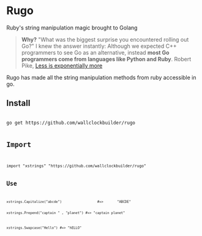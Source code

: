 Rugo
====
Ruby's string manipulation magic brought to Golang

> **Why?**
>  "What was the biggest surprise you encountered rolling out Go?" I knew the answer instantly: Although we expected C++ programmers to see Go as an alternative, instead **most Go programmers come from languages like Python and Ruby**. 
 Robert Pike, [Less is exponentially more](http://commandcenter.blogspot.com/2012/06/less-is-exponentially-more.html)


Rugo has made all the string manipulation methods from ruby accessible in go.


Install
---------
<code>
go get https://github.com/wallclockbuilder/rugo


Import
----------
<code>
import "xstrings" "https://github.com/wallclockbuilder/rugo"


Use
-----
<code>
xstrings.Capitalize("abcde") 		  	      #=> 		"ABCDE"

xstrings.Prepend("captain " , "planet") 	#=> 		"captain planet"

xstrings.Swapcase("Hello") 		          	#=> 		"hELLO"
</code>
